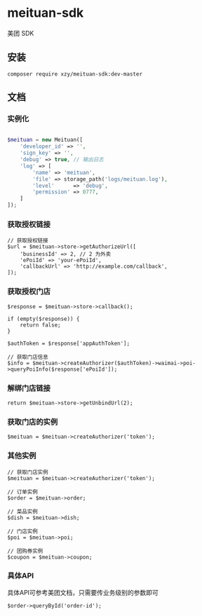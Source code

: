 # meituan-sdk
美团 SDK

## 安装

`composer require xzy/meituan-sdk:dev-master`

## 文档

### 实例化

```php

$meituan = new Meituan([
    'developer_id' => '',
    'sign_key' => '',
    'debug' => true, // 输出日志
    'log' => [
        'name' => 'meituan',
        'file' => storage_path('logs/meituan.log'),
        'level'      => 'debug',
        'permission' => 0777,
    ]
]);
```

### 获取授权链接

```
// 获取授权链接
$url = $meituan->store->getAuthorizeUrl([
    'businessId' => 2, // 2 为外卖
    'ePoiId' => 'your-ePoiId',
    'callbackUrl' => 'http://example.com/callback',
]);
```

### 获取授权门店

```
$response = $meituan->store->callback();

if (empty($response)) {
    return false;
}

$authToken = $response['appAuthToken'];

// 获取门店信息
$info = $meituan->createAuthorizer($authToken)->waimai->poi->queryPoiInfo($response['ePoiId']);
```

### 解绑门店链接

```
return $meituan->store->getUnbindUrl(2);
```

### 获取门店的实例

```
$meituan = $meituan->createAuthorizer('token');
```

### 其他实例

```
// 获取门店实例
$meituan = $meituan->createAuthorizer('token');

// 订单实例
$order = $meituan->order;

// 菜品实例
$dish = $meituan->dish;

// 门店实例
$poi = $meituan->poi;

// 团购券实例
$coupon = $meituan->coupon;

```

### 具体API

具体API可参考美团文档，只需要传业务级别的参数即可

```
$order->queryById('order-id');
```

